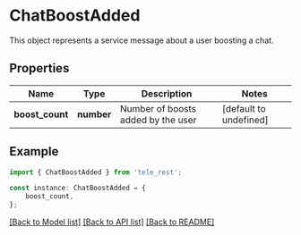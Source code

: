 # ChatBoostAdded

This object represents a service message about a user boosting a chat.

## Properties

Name | Type | Description | Notes
------------ | ------------- | ------------- | -------------
**boost_count** | **number** | Number of boosts added by the user | [default to undefined]

## Example

```typescript
import { ChatBoostAdded } from 'tele_rest';

const instance: ChatBoostAdded = {
    boost_count,
};
```

[[Back to Model list]](../README.md#documentation-for-models) [[Back to API list]](../README.md#documentation-for-api-endpoints) [[Back to README]](../README.md)
